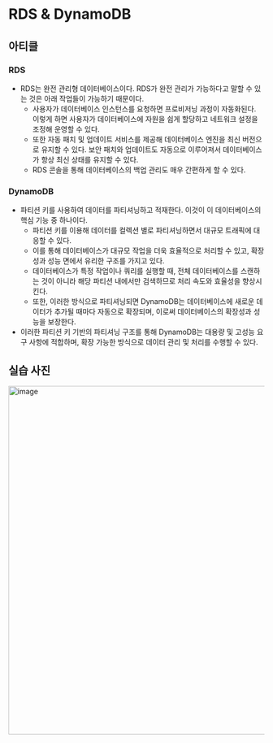 # RDS & DynamoDB
## 아티클
### RDS
-  RDS는 완전 관리형 데이터베이스이다. RDS가 완전 관리가 가능하다고 말할 수 있는 것은 아래 작업들이 가능하기 때문이다.  
    - 사용자가 데이터베이스 인스턴스를 요청하면 프로비저닝 과정이 자동화된다. 이렇게 하면 사용자가 데이터베이스에 자원을 쉽게 할당하고 네트워크 설정을 조정해 운영할 수 있다. 
    - 또한 자동 패치 및 업데이트 서비스를 제공해 데이터베이스 엔진을 최신 버전으로 유지할 수 있다. 보안 패치와 업데이트도 자동으로 이루어져서 데이터베이스가 항상 최신 상태를 유지할 수 있다. 
    - RDS 콘솔을 통해 데이터베이스의 백업 관리도 매우 간편하게 할 수 있다.

### DynamoDB
- 파티션 키를 사용하여 데이터를 파티셔닝하고 적재한다. 이것이 이 데이터베이스의 핵심 기능 중 하나이다. 
    - 파티션 키를 이용해 데이터를 컬렉션 별로 파티셔닝하면서 대규모 트래픽에 대응할 수 있다. 
    - 이를 통해 데이터베이스가 대규모 작업을 더욱 효율적으로 처리할 수 있고, 확장성과 성능 면에서 유리한 구조를 가지고 있다.
    - 데이터베이스가 특정 작업이나 쿼리를 실행할 때, 전체 데이터베이스를 스캔하는 것이 아니라 해당 파티션 내에서만 검색하므로 처리 속도와 효율성을 향상시킨다. 
    - 또한, 이러한 방식으로 파티셔닝되면 DynamoDB는 데이터베이스에 새로운 데이터가 추가될 때마다 자동으로 확장되며, 이로써 데이터베이스의 확장성과 성능을 보장한다.
- 이러한 파티션 키 기반의 파티셔닝 구조를 통해 DynamoDB는 대용량 및 고성능 요구 사항에 적합하며, 확장 가능한 방식으로 데이터 관리 및 처리를 수행할 수 있다.

## 실습 사진
<img width="686" alt="image" src="https://github.com/HyeJung-Hwang/asc-ewha-article/assets/79091824/6f31ab33-b316-436c-b179-5c3039edb90f">




